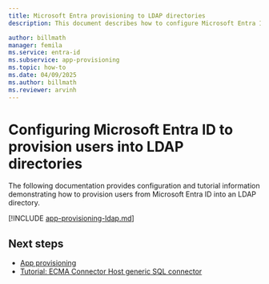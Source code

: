```yaml
---
title: Microsoft Entra provisioning to LDAP directories
description: This document describes how to configure Microsoft Entra ID to provision users into an LDAP directory.

author: billmath
manager: femila
ms.service: entra-id
ms.subservice: app-provisioning
ms.topic: how-to
ms.date: 04/09/2025
ms.author: billmath
ms.reviewer: arvinh
---
```


# Configuring Microsoft Entra ID to provision users into LDAP directories
The following documentation provides configuration and tutorial information demonstrating how to provision users from Microsoft Entra ID into an LDAP directory.  


[!INCLUDE [app-provisioning-ldap.md](~/includes/app-provisioning-ldap.md)]

## Next steps

- [App provisioning](user-provisioning.md)
- [Tutorial: ECMA Connector Host generic SQL connector](tutorial-ecma-sql-connector.md)
